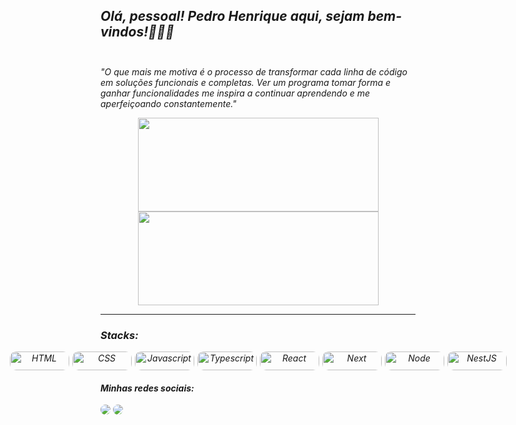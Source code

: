 ## <em>Olá, pessoal! Pedro Henrique aqui, sejam bem-vindos!👨🏻‍💻<br><br>

<em>"O que mais me motiva é o processo de transformar cada linha de código em soluções funcionais e completas. Ver um programa tomar forma e ganhar funcionalidades me inspira a continuar aprendendo e me aperfeiçoando constantemente."</em>

   <div align="center" style="display:block">
    <img height="150px" width="385px" src="https://github-readme-stats-sigma-five.vercel.app/api?username=pedrohrocha18&show_icons=true&theme=dracula&include_all_commits=true&count_private=true"/>
    <img height="150px" width="385px" src="https://github-readme-stats-sigma-five.vercel.app/api/top-langs/?username=pedrohrocha18&layout=compact&langs_count=7&theme=dracula"/>
    <hr>
  </div>
  <h3>Stacks:</h3>
  <div style="display: flex; justify-content: center; align-items: center;text-align: center; gap: 5px"><br>
    <img style="border-radius: 10px" alt="HTML" height="30" width="95" src="https://img.shields.io/badge/HTML5-E34F26?style=for-the-badge&logo=html5&logoColor=white">
    <img style="border-radius: 10px" alt="CSS" height="30" width="95" src="https://img.shields.io/badge/CSS3-1572B6?style=for-the-badge&logo=css3&logoColor=white">
    <img style="border-radius: 10px" alt="Javascript" height="30" width="95" src="https://img.shields.io/badge/JavaScript-F7DF1E?style=for-the-badge&logo=javascript&logoColor=black">
     <img style="border-radius: 10px" alt="Typescript" height="30" width="95" src="https://img.shields.io/badge/TypeScript-007ACC?style=for-the-badge&logo=typescript&logoColor=white">
    <img style="border-radius: 10px" alt="React" height="30" width="95" src="https://img.shields.io/badge/React-20232A?style=for-the-badge&logo=react&logoColor=61DAFB">
    <img style="border-radius: 10px" alt="Next" height="30" width="95" src="https://img.shields.io/badge/Next-black?style=for-the-badge&logo=next.js&logoColor=white">
    <img style="border-radius: 10px" alt="Node" height="30" width="95" src="https://img.shields.io/badge/Node.js-43853D?style=for-the-badge&logo=node.js&logoColor=white">
   <img style="border-radius: 10px" alt="NestJS" height="30" width="95" src="https://img.shields.io/badge/nestjs-%23E0234E.svg?style=for-the-badge&logo=nestjs&logoColor=white">
     <hr>

  </div>
  <h4> Minhas redes sociais:</h4>  
  <div> 
  <a href=https://www.instagram.com/pedrorochaducks target="_blank"><img style="border-radius: 10px" src="https://img.shields.io/badge/-Instagram-%23E4405F?style=for-the-badge&logo=instagram&logoColor=white" target="_blank"></a>
  <a href="https://www.linkedin.com/in/pedrohrocha16" target="_blank"><img style="border-radius: 10px" src="https://img.shields.io/badge/-LinkedIn-%230077B5?style=for-the-badge&logo=linkedin&logoColor=white" target="_blank"></a>

</div>
